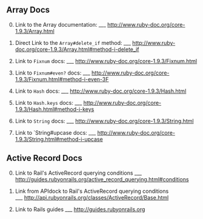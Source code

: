 ## Array Docs

0) Link to the Array documentation:
___ http://www.ruby-doc.org/core-1.9.3/Array.html

1) Direct Link to the `Array#delete_if` method:
___ http://www.ruby-doc.org/core-1.9.3/Array.html#method-i-delete_if

2) Link to `Fixnum` docs:
___ http://www.ruby-doc.org/core-1.9.3/Fixnum.html

3) Link to `Fixnum#even?` docs:
___ http://www.ruby-doc.org/core-1.9.3/Fixnum.html#method-i-even-3F

4) Link to `Hash` docs:
___ http://www.ruby-doc.org/core-1.9.3/Hash.html

5) Link to `Hash.keys` docs:
___ http://www.ruby-doc.org/core-1.9.3/Hash.html#method-i-keys

6) Link to `String` docs:
___ http://www.ruby-doc.org/core-1.9.3/String.html

7) Link to `String#upcase docs:
___ http://www.ruby-doc.org/core-1.9.3/String.html#method-i-upcase


## Active Record Docs


0) Link to Rail's ActiveRecord querying conditions 
___ http://guides.rubyonrails.org/active_record_querying.html#conditions

1) Link from APIdock to Rail's ActiveRecord querying conditions  
___ http://api.rubyonrails.org/classes/ActiveRecord/Base.html

2) Link to Rails guides
___ http://guides.rubyonrails.org

